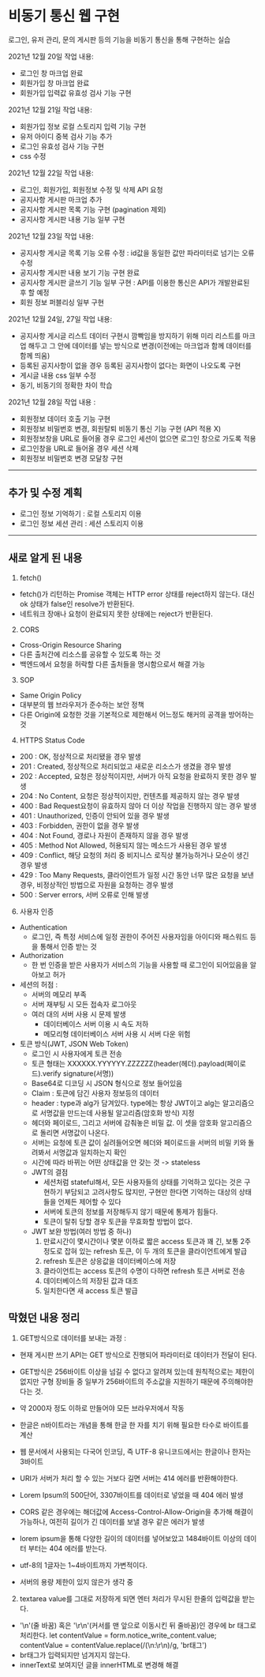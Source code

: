 # 비동기 통신 웹 구현
로그인, 유저 관리, 문의 게시판 등의 기능을 비동기 통신을 통해 구현하는 실습

2021년 12월 20일 작업 내용:
- 로그인 창 마크업 완료
- 회원가입 창 마크업 완료
- 회원가입 입력값 유효성 검사 기능 구현

2021년 12월 21일 작업 내용:
- 회원가입 정보 로컬 스토리지 입력 기능 구현
- 유저 아이디 중복 검사 기능 추가
- 로그인 유효성 검사 기능 구현
- css 수정

2021년 12월 22일 작업 내용:
- 로그인, 회원가입, 회원정보 수정 및 삭제 API 요청
- 공지사항 게시판 마크업 추가
- 공지사항 게시판 목록 기능 구현 (pagination 제외)
- 공지사항 게시판 내용 기능 일부 구현

2021년 12월 23일 작업 내용:
- 공지사항 게시글 목록 기능 오류 수정 : id값을 동일한 값만 파라미터로 넘기는 오류 수정
- 공지사항 게시판 내용 보기 기능 구현 완료
- 공지사항 게시판 글쓰기 기능 일부 구현 : API를 이용한 통신은 API가 개발완료된 후 할 예정
- 회원 정보 퍼블리싱 일부 구현

2021년 12월 24일, 27일 작업 내용:
- 공지사항 게시글 리스트 데이터 구현시 깜빡임을 방지하기 위해 미리 리스트를 마크업 해두고 그 안에 데이터를 넣는 방식으로 변경(이전에는 마크업과 함께 데이터를 함께 띄움)
- 등록된 공지사항이 없을 경우 등록된 공지사항이 없다는 화면이 나오도록 구현
- 게시글 내용 css 일부 수정
- 동기, 비동기의 정확한 차이 학습

2021년 12월 28일 작업 내용 :
- 회원정보 데이터 호출 기능 구현
- 회원정보 비밀번호 변경, 회원탈퇴 비동기 통신 기능 구현 (API 적용 X)
- 회원정보창을 URL로 들어올 경우 로그인 세션이 없으면 로그인 창으로 가도록 적용
- 로그인창을 URL로 들어올 경우 세션 삭제
- 회원정보 비밀번호 변경 모달창 구현 

------------

## 추가 및 수정 계획
- 로그인 정보 기억하기 : 로컬 스토리지 이용
- 로그인 정보 세션 관리 : 세션 스토리지 이용

------------
## 새로 알게 된 내용
1. fetch()
- fetch()가 리턴하는 Promise 객체는 HTTP error 상태를 reject하지 않는다. 대신 ok 상태가 false인 resolve가 반환된다.
- 네트워크 장애나 요청이 완료되지 못한 상태에는 reject가 반환된다.
2. CORS
- Cross-Origin Resource Sharing
- 다른 출처간에 리소스를 공유할 수 있도록 하는 것
- 백엔드에서 요청을 허락할 다른 출처들을 명시함으로서 해결 가능
3. SOP
- Same Origin Policy
- 대부분의 웹 브라우저가 준수하는 보안 정책
- 다른 Origin에 요청한 것을 기본적으로 제한해서 어느정도 해커의 공격을 방어하는 것
4. HTTPS Status Code
- 200 : OK, 정상적으로 처리됐을 경우 발생
- 201 : Created, 정상적으로 처리되었고 새로운 리소스가 생겼을 경우 발생
- 202 : Accepted, 요청은 정상적이지만, 서버가 아직 요청을 완료하지 못한 경우 발생
- 204 : No Content, 요청은 정상적이지만, 컨텐츠를 제공하지 않는 경우 발생
- 400 : Bad Request요청이 유효하지 않아 더 이상 작업을 진행하지 않는 경우 발생
- 401 : Unauthorized, 인증이 안되어 있을 경우 발생
- 403 : Forbidden, 권한이 없을 경우 발생
- 404 : Not Found, 경로나 자원이 존재하지 않을 경우 발생
- 405 : Method Not Allowed, 허용되지 않는 메소드가 사용된 경우 발생
- 409 : Conflict, 해당 요청의 처리 중 비지니스 로직상 불가능하거나 모순이 생긴 경우 발생
- 429 : Too Many Requests, 클라이언트가 일정 시간 동안 너무 많은 요청을 보낸 경우, 비정상적인 방법으로 자원을 요청하는 경우 발생
- 500 : Server errors, 서버 오류로 인해 발생
6. 사용자 인증
- Authentication
    - 로그인, 즉 특정 서비스에 일정 권한이 주어진 사용자임을 아이디와 패스워드 등을 통해서 인증 받는 것
- Authorization
    - 한 번 인증을 받은 사용자가 서비스의 기능을 사용할 때 로그인이 되어있음을 알아보고 허가
- 세션의 허점 : 
    - 서버의 메모리 부족
    - 서버 재부팅 시 모든 접속자 로그아웃
    - 여러 대의 서버 사용 시 문제 발생
        - 데이터베이스 서버 이용 시 속도 저하
        - 메모리형 데이터베이스 서버 사용 시 서버 다운 위험
- 토큰 방식(JWT, JSON Web Token)
    - 로그인 시 사용자에게 토큰 전송
    - 토큰 형태는 XXXXXX.YYYYYY.ZZZZZZ(header(헤더).payload(페이로드).verify signature(서명))
    - Base64로 디코딩 시 JSON 형식으로 정보 들어있음
    - Claim : 토큰에 담긴 사용자 정보등의 데이터
    - header : type과 alg가 담겨있다. type에는 항상 JWT이고 alg는 알고리즘으로 서명값을 만드는데 사용될 알고리즘(암호화 방식) 지정
    - 헤더와 페이로드, 그리고 서버에 감춰놓은 비밀 값. 이 셋을 암호화 알고리즘으로 돌리면 서명값이 나온다.
    - 서버는 요청에 토큰 값이 실려들어오면 헤더와 페이로드을 서버의 비밀 키와 돌려봐서 서명값과 일치하는지 확인
    - 시간에 따라 바뀌는 어떤 상태값을 안 갖는 것 -> stateless
    - JWT의 결점
        - 세션처럼 stateful해서, 모든 사용자들의 상태를 기억하고 있다는 것은 구현하기 부담되고 고려사항도 많지만, 구현만 한다면 기억하는 대상의 상태들을 언제든 제어할 수 있다
        - 서버에 토큰의 정보를 저장해두지 않기 때문에 통제가 힘들다.
        - 토큰이 탈취 당할 경우 토큰을 무효화할 방법이 없다.
    - JWT 보완 방법(여러 방법 중 하나)
        1. 만료시간이 몇시간이나 몇분 이하로 짧은 access 토큰과 꽤 긴, 보통 2주 정도로 잡혀 있는 refresh 토큰, 이 두 개의 토큰을 클라이언트에게 발급
        2. refresh 토큰은 상응값을 데이터베이스에 저장
        3. 클라이언트는 access 토큰의 수명이 다하면 refresh 토큰 서버로 전송
        4. 데이터베이스의 저장된 값과 대조
        5. 일치한다면 새 access 토큰 발급

## 막혔던 내용 정리
1. GET방식으로 데이터를 보내는 과정 : 
- 현재 게시판 쓰기 API는 GET 방식으로 진행되어 파라미터로 데이터가 전달이 된다. 
- GET방식은 256바이트 이상을 넘길 수 없다고 알려져 있는데 원칙적으로는 제한이 없지만 구형 장비들 중 일부가 256바이트의 주소값을 지원하기 때문에 주의해야한다는 것.
- 약 2000자 정도 이하로 만들어야 모든 브라우저에서 작동
- 한글은 n바이트라는 개념을 통해 한글 한 자를 치기 위해 필요한 타수로 바이트를 계산
- 웹 문서에서 사용되는 다국어 인코딩, 즉 UTF-8 유니코드에서는 한글이나 한자는 3바이트
- URI가 서버가 처리 할 수 있는 거보다 길면 서버는 414 에러를 반환해야한다.
- Lorem Ipsum의 500단어, 3307바이트를 데이터로 넣었을 때 404 에러 발생


- CORS 같은 경우에는 해더값에 Access-Control-Allow-Origin을 추가해 해결이 가능하나, 여전히 길이가 긴 데이터를 보낼 경우 같은 에러가 발생
- lorem ipsum을 통해 다양한 길이의 데이터를 넣어보았고 1484바이트 이상의 데이터 부터는 404 에러를 받는다.
- utf-8의 1글자는 1~4바이트까지 가변적이다.
- 서버의 용량 제한이 있지 않은가 생각 중

2. textarea value를 그대로 저장하게 되면 엔터 처리가 무시된 한줄의 입력값을 받는다.
- '\n'(줄 바꿈) 혹은 '\r\n'(커서를 맨 앞으로 이동시킨 뒤 줄바꿈)인 경우에 br 태그로 처리한다.
    let contentValue = form.notice_write_content.value;
    contentValue = contentValue.replace(/(\n:\r\n)/g, 'br태그')
- br태그가 입력되지만 넘겨지지 않는다.
- innerText로 보여지던 글을 innerHTML로 변경해 해결
